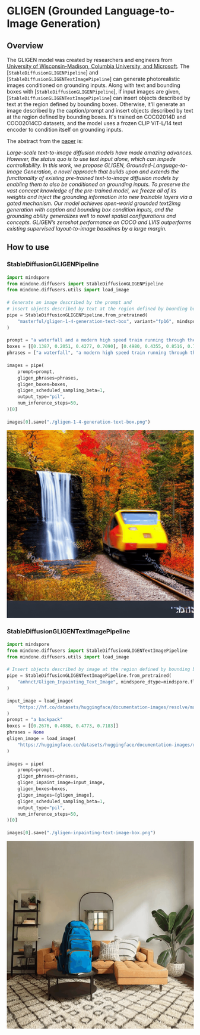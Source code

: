 # GLIGEN (Grounded Language-to-Image Generation)

## Overview

The GLIGEN model was created by researchers and engineers from [University of Wisconsin-Madison, Columbia University, and Microsoft](https://github.com/gligen/GLIGEN). The [`StableDiffusionGLIGENPipeline`] and [`StableDiffusionGLIGENTextImagePipeline`] can generate photorealistic images conditioned on grounding inputs. Along with text and bounding boxes with [`StableDiffusionGLIGENPipeline`], if input images are given, [`StableDiffusionGLIGENTextImagePipeline`] can insert objects described by text at the region defined by bounding boxes. Otherwise, it'll generate an image described by the caption/prompt and insert objects described by text at the region defined by bounding boxes. It's trained on COCO2014D and COCO2014CD datasets, and the model uses a frozen CLIP ViT-L/14 text encoder to condition itself on grounding inputs.

The abstract from the [paper](https://huggingface.co/papers/2301.07093) is:

*Large-scale text-to-image diffusion models have made amazing advances. However, the status quo is to use text input alone, which can impede controllability. In this work, we propose GLIGEN, Grounded-Language-to-Image Generation, a novel approach that builds upon and extends the functionality of existing pre-trained text-to-image diffusion models by enabling them to also be conditioned on grounding inputs. To preserve the vast concept knowledge of the pre-trained model, we freeze all of its weights and inject the grounding information into new trainable layers via a gated mechanism. Our model achieves open-world grounded text2img generation with caption and bounding box condition inputs, and the grounding ability generalizes well to novel spatial configurations and concepts. GLIGEN’s zeroshot performance on COCO and LVIS outperforms existing supervised layout-to-image baselines by a large margin.*

## How to use

### StableDiffusionGLIGENPipeline

```python
import mindspore
from mindone.diffusers import StableDiffusionGLIGENPipeline
from mindone.diffusers.utils import load_image

# Generate an image described by the prompt and
# insert objects described by text at the region defined by bounding boxes
pipe = StableDiffusionGLIGENPipeline.from_pretrained(
    "masterful/gligen-1-4-generation-text-box", variant="fp16", mindspore_dtype=mindspore.float16
)

prompt = "a waterfall and a modern high speed train running through the tunnel in a beautiful forest  fall foliage"
boxes = [[0.1387, 0.2051, 0.4277, 0.7090], [0.4980, 0.4355, 0.8516, 0.7266]]
phrases = ["a waterfall", "a modern high speed train running through the tunnel"]

images = pipe(
    prompt=prompt,
    gligen_phrases=phrases,
    gligen_boxes=boxes,
    gligen_scheduled_sampling_beta=1,
    output_type="pil",
    num_inference_steps=50,
)[0]

images[0].save("./gligen-1-4-generation-text-box.png")
```

<img src=./images/gligen-1-4-generation-text-box.png>

### StableDiffusionGLIGENTextImagePipeline

```python
import mindspore
from mindone.diffusers import StableDiffusionGLIGENTextImagePipeline
from mindone.diffusers.utils import load_image

# Insert objects described by image at the region defined by bounding boxes
pipe = StableDiffusionGLIGENTextImagePipeline.from_pretrained(
    "anhnct/Gligen_Inpainting_Text_Image", mindspore_dtype=mindspore.float16
)

input_image = load_image(
    "https://hf.co/datasets/huggingface/documentation-images/resolve/main/diffusers/gligen/livingroom_modern.png"
)
prompt = "a backpack"
boxes = [[0.2676, 0.4088, 0.4773, 0.7183]]
phrases = None
gligen_image = load_image(
    "https://huggingface.co/datasets/huggingface/documentation-images/resolve/main/diffusers/gligen/backpack.jpeg"
)

images = pipe(
    prompt=prompt,
    gligen_phrases=phrases,
    gligen_inpaint_image=input_image,
    gligen_boxes=boxes,
    gligen_images=[gligen_image],
    gligen_scheduled_sampling_beta=1,
    output_type="pil",
    num_inference_steps=50,
)[0]

images[0].save("./gligen-inpainting-text-image-box.png")
```

<img src=./images/gligen-inpainting-text-image-box.png>